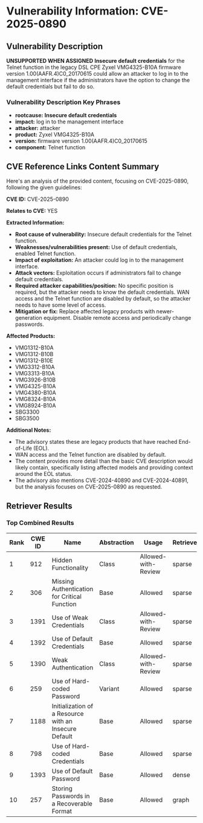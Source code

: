 # Vulnerability Information: CVE-2025-0890

## Vulnerability Description
**UNSUPPORTED WHEN ASSIGNED** **Insecure default credentials** for the Telnet function in the legacy DSL CPE Zyxel VMG4325-B10A firmware version 1.00(AAFR.4)C0_20170615 could allow an attacker to log in to the management interface if the administrators have the option to change the default credentials but fail to do so.

### Vulnerability Description Key Phrases
- **rootcause:** **Insecure default credentials**
- **impact:** log in to the management interface
- **attacker:** attacker
- **product:** Zyxel VMG4325-B10A
- **version:** firmware version 1.00(AAFR.4)C0_20170615
- **component:** Telnet function

## CVE Reference Links Content Summary
Here's an analysis of the provided content, focusing on CVE-2025-0890, following the given guidelines:

**CVE ID:** CVE-2025-0890

**Relates to CVE:** YES

**Extracted Information:**

*   **Root cause of vulnerability:** Insecure default credentials for the Telnet function.
*   **Weaknesses/vulnerabilities present:** Use of default credentials, enabled Telnet function.
*   **Impact of exploitation:** An attacker could log in to the management interface.
*   **Attack vectors:** Exploitation occurs if administrators fail to change default credentials.
*   **Required attacker capabilities/position:** No specific position is required, but the attacker needs to know the default credentials. WAN access and the Telnet function are disabled by default, so the attacker needs to have some level of access.
*   **Mitigation or fix:** Replace affected legacy products with newer-generation equipment. Disable remote access and periodically change passwords.

**Affected Products:**

*   VMG1312-B10A
*   VMG1312-B10B
*   VMG1312-B10E
*   VMG3312-B10A
*   VMG3313-B10A
*   VMG3926-B10B
*   VMG4325-B10A
*   VMG4380-B10A
*   VMG8324-B10A
*   VMG8924-B10A
*   SBG3300
*   SBG3500

**Additional Notes:**

*   The advisory states these are legacy products that have reached End-of-Life (EOL).
*   WAN access and the Telnet function are disabled by default.
*   The content provides more detail than the basic CVE description would likely contain, specifically listing affected models and providing context around the EOL status.
*   The advisory also mentions CVE-2024-40890 and CVE-2024-40891, but the analysis focuses on CVE-2025-0890 as requested.

## Retriever Results

### Top Combined Results

| Rank | CWE ID | Name | Abstraction | Usage  | Retrievers | Individual Scores |
|------|--------|------|-------------|-------|------------|-------------------|
| 1 | 912 | Hidden Functionality | Class | Allowed-with-Review | sparse | 0.317 |
| 2 | 306 | Missing Authentication for Critical Function | Base | Allowed | sparse | 0.313 |
| 3 | 1391 | Use of Weak Credentials | Class | Allowed-with-Review | sparse | 0.312 |
| 4 | 1392 | Use of Default Credentials | Base | Allowed | sparse | 0.310 |
| 5 | 1390 | Weak Authentication | Class | Allowed-with-Review | sparse | 0.308 |
| 6 | 259 | Use of Hard-coded Password | Variant | Allowed | sparse | 0.304 |
| 7 | 1188 | Initialization of a Resource with an Insecure Default | Base | Allowed | sparse | 0.304 |
| 8 | 798 | Use of Hard-coded Credentials | Base | Allowed | sparse | 0.300 |
| 9 | 1393 | Use of Default Password | Base | Allowed | dense | 0.619 |
| 10 | 257 | Storing Passwords in a Recoverable Format | Base | Allowed | graph | 0.002 |

